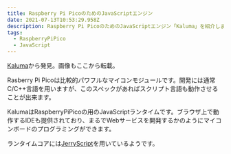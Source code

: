 ```yaml
---
title: Raspberry Pi PicoのためのJavaScriptエンジン
date: 2021-07-13T10:53:29.958Z
description: Raspberry Pi PicoのためのJavaScriptエンジン「Kaluma」を紹介します。
tags:
  - RaspberryPiPico
  - JavaScript
---
```

[Kaluma](https://kaluma.io/)から発見。画像もここから転載。

Rasberry Pi Picoは比較的パワフルなマイコンモジュールです。開発には通常C/C++言語を用いますが、このスペックがあればスクリプト言語も動作させることが出来ます。

KalumaはRaspberryPiPicoの用のJavaScriptランタイムです。ブラウザ上で動作するIDEも提供されており、まるでWebサービスを開発するかのようにマイコンボードのプログラミングができます。

ランタイムコアには[JerryScript](http://jerryscript.net/)を用いているようです。
